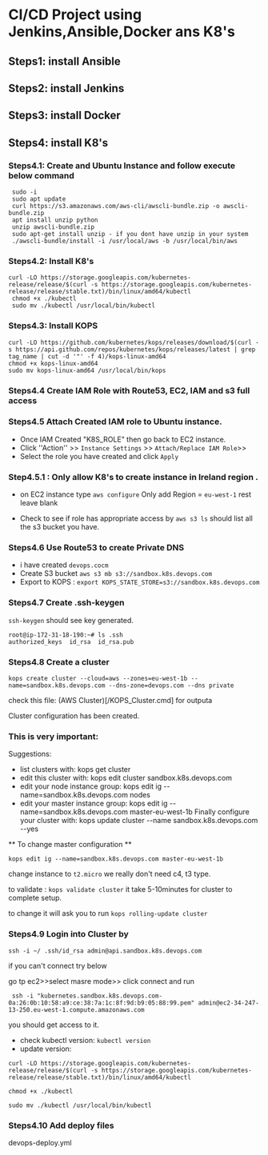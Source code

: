 # CI/CD Project using Jenkins,Ansible,Docker ans K8's

## Steps1: install Ansible

## Steps2: install Jenkins

## Steps3: install Docker

## Steps4: install K8's
### Steps4.1: Create and Ubuntu Instance and follow execute below command

```
 sudo -i
 sudo apt update
 curl https://s3.amazonaws.com/aws-cli/awscli-bundle.zip -o awscli-bundle.zip
 apt install unzip python
 unzip awscli-bundle.zip
 sudo apt-get install unzip - if you dont have unzip in your system
 ./awscli-bundle/install -i /usr/local/aws -b /usr/local/bin/aws
```
### Steps4.2: Install K8's

```
curl -LO https://storage.googleapis.com/kubernetes-release/release/$(curl -s https://storage.googleapis.com/kubernetes-release/release/stable.txt)/bin/linux/amd64/kubectl
 chmod +x ./kubectl
 sudo mv ./kubectl /usr/local/bin/kubectl
 ```

### Steps4.3: Install KOPS
```
curl -LO https://github.com/kubernetes/kops/releases/download/$(curl -s https://api.github.com/repos/kubernetes/kops/releases/latest | grep tag_name | cut -d '"' -f 4)/kops-linux-amd64
chmod +x kops-linux-amd64
sudo mv kops-linux-amd64 /usr/local/bin/kops
```
### Steps4.4 Create IAM Role with Route53, EC2, IAM and s3 full access


### Steps4.5 Attach Created IAM role to Ubuntu instance.
- Once IAM Created "K8S_ROLE" then go back to EC2 instance.
- Click ''Action'' >> ``Instance Settings`` >> ``Attach/Replace IAM Role``>>
- Select the role you have created and click ``Apply``

### Step4.5.1 : Only allow K8's to create instance in Ireland region . 
- on EC2 instance type ``aws configure`` Only add Region = ``eu-west-1`` rest leave blank

- Check to see if role has appropriate access by ``aws s3 ls`` should list all the s3 bucket you have.

### Steps4.6 Use Route53 to create Private DNS 
- i have created ``devops.cocm``
- Create S3 bucket  ``aws s3 mb s3://sandbox.k8s.devops.com``
- Export to KOPS : ``export KOPS_STATE_STORE=s3://sandbox.k8s.devops.com``

### Steps4.7 Create .ssh-keygen
``ssh-keygen`` should see key generated.
```
root@ip-172-31-18-190:~# ls .ssh
authorized_keys  id_rsa  id_rsa.pub
```

### Steps4.8  Create a cluster
```
kops create cluster --cloud=aws --zones=eu-west-1b --name=sandbox.k8s.devops.com --dns-zone=devops.com --dns private
```
check this file: (AWS Cluster)[/KOPS_Cluster.cmd] for outputa

Cluster configuration has been created.

### This is very important:

Suggestions:
 * list clusters with: kops get cluster
 * edit this cluster with: kops edit cluster sandbox.k8s.devops.com
 * edit your node instance group: kops edit ig --name=sandbox.k8s.devops.com nodes
 * edit your master instance group: kops edit ig --name=sandbox.k8s.devops.com master-eu-west-1b
Finally configure your cluster with: kops update cluster --name sandbox.k8s.devops.com --yes

** To change master configuration **

```
kops edit ig --name=sandbox.k8s.devops.com master-eu-west-1b
```
change instance to ``t2.micro`` we really don't need c4, t3 type.

to validate : ``kops validate cluster`` it take 5-10minutes for cluster to complete setup. 

to change it will ask you to run ``kops rolling-update cluster``

### Steps4.9 Login into Cluster by
```
ssh -i ~/ .ssh/id_rsa admin@api.sandbox.k8s.devops.com
```
if you can't connect
try below

go tp ec2>>select masre mode>> click connect and run 
```
 ssh -i "kubernetes.sandbox.k8s.devops.com-0a:26:0b:10:58:a9:ce:38:7a:1c:8f:9d:b9:05:88:99.pem" admin@ec2-34-247-13-250.eu-west-1.compute.amazonaws.com
```
 you should get access to it.

 - check kubectl version: ``kubectl version``
 - update version: 
 
 ```
curl -LO https://storage.googleapis.com/kubernetes-release/release/$(curl -s https://storage.googleapis.com/kubernetes-release/release/stable.txt)/bin/linux/amd64/kubectl

chmod +x ./kubectl

sudo mv ./kubectl /usr/local/bin/kubectl
 ```

### Steps4.10 Add deploy files
devops-deploy.yml